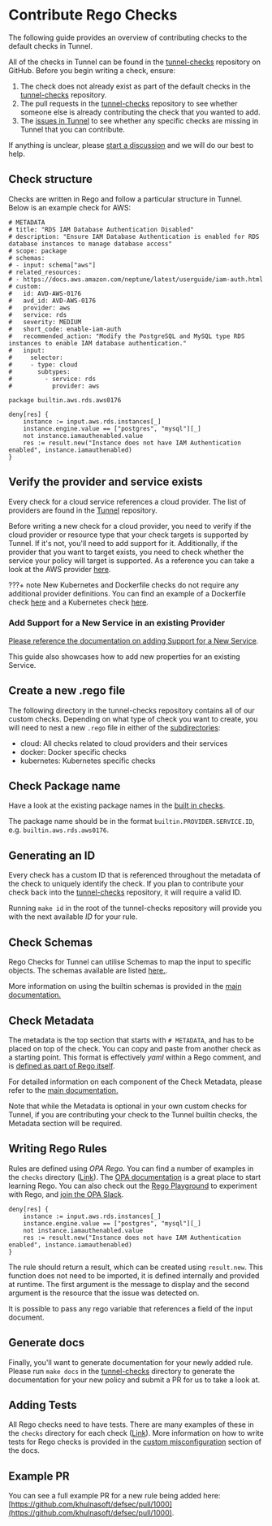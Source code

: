 # Contribute Rego Checks

The following guide provides an overview of contributing checks to the default checks in Tunnel. 

All of the checks in Tunnel can be found in the [tunnel-checks](https://github.com/khulnasoft/tunnel-checks/tree/main) repository on GitHub. Before you begin writing a check, ensure:

1. The check does not already exist as part of the default checks in the [tunnel-checks](https://github.com/khulnasoft/tunnel-checks/tree/main) repository.
2. The pull requests in the [tunnel-checks](https://github.com/khulnasoft/tunnel-checks/pulls) repository to see  whether someone else is already contributing the check that you wanted to add. 
3. The [issues in Tunnel](https://github.com/khulnasoft/tunnel/issues) to see whether any specific checks are missing in Tunnel that you can contribute.

If anything is unclear, please [start a discussion](https://github.com/khulnasoft/tunnel/discussions/new) and we will do our best to help.

## Check structure

Checks are written in Rego and follow a particular structure in Tunnel. Below is an example check for AWS:

```rego
# METADATA
# title: "RDS IAM Database Authentication Disabled"
# description: "Ensure IAM Database Authentication is enabled for RDS database instances to manage database access"
# scope: package
# schemas:
# - input: schema["aws"]
# related_resources:
# - https://docs.aws.amazon.com/neptune/latest/userguide/iam-auth.html
# custom:
#   id: AVD-AWS-0176
#   avd_id: AVD-AWS-0176
#   provider: aws
#   service: rds
#   severity: MEDIUM
#   short_code: enable-iam-auth
#   recommended_action: "Modify the PostgreSQL and MySQL type RDS instances to enable IAM database authentication."
#   input:
#     selector:
#     - type: cloud
#       subtypes:
#         - service: rds
#           provider: aws

package builtin.aws.rds.aws0176

deny[res] {
	instance := input.aws.rds.instances[_]
	instance.engine.value == ["postgres", "mysql"][_]
	not instance.iamauthenabled.value
	res := result.new("Instance does not have IAM Authentication enabled", instance.iamauthenabled)
}
```

## Verify the provider and service exists

Every check for a cloud service references a cloud provider. The list of providers are found in the [Tunnel](https://github.com/khulnasoft/tunnel/tree/main/pkg/iac/providers) repository. 

Before writing a new check for a cloud provider, you need to verify if the cloud provider or resource type that your check targets is supported by Tunnel. If it's not, you'll need to add support for it. Additionally, if the provider that you want to target exists, you need to check whether the service your policy will target is supported. As a reference you can take a look at the AWS provider [here](https://github.com/khulnasoft/tunnel/blob/main/pkg/iac/providers/aws/aws.go).

???+ note
    New Kubernetes and Dockerfile checks do not require any additional provider definitions. You can find an example of a Dockerfile check [here](https://github.com/khulnasoft/tunnel-checks/blob/main/checks/docker/add_instead_of_copy.rego) and a Kubernetes check [here](https://github.com/khulnasoft/tunnel-checks/blob/main/checks/kubernetes/general/CPU_not_limited.rego).


### Add Support for a New Service in an existing Provider

[Please reference the documentation on adding Support for a New Service](./service-support.md).

This guide also showcases how to add new properties for an existing Service.

## Create a new .rego file

The following directory in the tunnel-checks repository contains all of our custom checks. Depending on what type of check you want to create, you will need to nest a new `.rego` file in either of the [subdirectories](https://github.com/khulnasoft/tunnel-checks/tree/main/checks):

* cloud: All checks related to cloud providers and their services
* docker: Docker specific checks
* kubernetes: Kubernetes specific checks

## Check Package name

Have a look at the existing package names in the [built in checks](https://github.com/khulnasoft/tunnel-checks/tree/main/checks). 

The package name should be in the format `builtin.PROVIDER.SERVICE.ID`, e.g. `builtin.aws.rds.aws0176`.

## Generating an ID

Every check has a custom ID that is referenced throughout the metadata of the check to uniquely identify the check. If you plan to contribute your check back into the [tunnel-checks](https://github.com/khulnasoft/tunnel-checks) repository, it will require a valid ID. 

Running `make id` in the root of the tunnel-checks repository will provide you with the next available _ID_ for your rule. 

## Check Schemas

Rego Checks for Tunnel can utilise Schemas to map the input to specific objects. The schemas available are listed [here.](https://github.com/khulnasoft/tunnel/tree/main/pkg/iac/rego/schemas). 

More information on using the builtin schemas is provided in the [main documentation.](../../../docs/scanner/misconfiguration/custom/schema.md)

## Check Metadata

The metadata is the top section that starts with `# METADATA`, and has to be placed on top of the check. You can copy and paste from another check as a starting point. This format is effectively _yaml_ within a Rego comment, and is [defined as part of Rego itself](https://www.openpolicyagent.org/docs/latest/policy-language/#metadata).

For detailed information on each component of the Check Metadata, please refer to the [main documentation.](../../../docs/scanner/misconfiguration/custom/index.md)

Note that while the Metadata is optional in your own custom checks for Tunnel, if you are contributing your check to the Tunnel builtin checks, the Metadata section will be required.


## Writing Rego Rules

Rules are defined using _OPA Rego_. You can find a number of examples in the `checks` directory ([Link](https://github.com/khulnasoft/tunnel-checks/tree/main/checks)). The [OPA documentation](https://www.openpolicyagent.org/docs/latest/policy-language/) is a great place to start learning Rego. You can also check out the [Rego Playground](https://play.openpolicyagent.org/) to experiment with Rego, and [join the OPA Slack](https://slack.openpolicyagent.org/).


```rego
deny[res] {
	instance := input.aws.rds.instances[_]
	instance.engine.value == ["postgres", "mysql"][_]
	not instance.iamauthenabled.value
	res := result.new("Instance does not have IAM Authentication enabled", instance.iamauthenabled)
}
```

The rule should return a result, which can be created using `result.new`. This function does not need to be imported, it is defined internally and provided at runtime. The first argument is the message to display and the second argument is the resource that the issue was detected on.

It is possible to pass any rego variable that references a field of the input document.

## Generate docs

Finally, you'll want to generate documentation for your newly added rule. Please run `make docs` in the [tunnel-checks](https://github.com/khulnasoft/tunnel-checks) directory to generate the documentation for your new policy and submit a PR for us to take a look at.

## Adding Tests

All Rego checks need to have tests. There are many examples of these in the `checks` directory for each check ([Link](https://github.com/khulnasoft/tunnel-checks/tree/main/checks)). More information on how to write tests for Rego checks is provided in the [custom misconfiguration](../../../docs/scanner/misconfiguration/custom/testing.md) section of the docs.

## Example PR

You can see a full example PR for a new rule being added here: [https://github.com/khulnasoft/defsec/pull/1000](https://github.com/khulnasoft/defsec/pull/1000).
